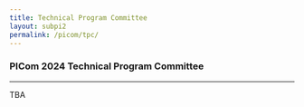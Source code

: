 ```yaml
---
title: Technical Program Committee
layout: subpi2
permalink: /picom/tpc/
---
```



<h3>PICom 2024 Technical Program Committee</h3>
<hr/>
TBA

